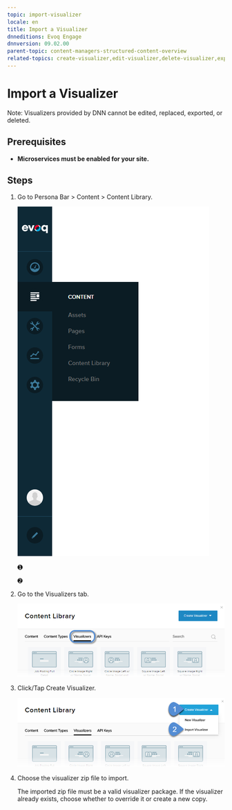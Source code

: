 ```yaml
---
topic: import-visualizer
locale: en
title: Import a Visualizer
dnneditions: Evoq Engage
dnnversion: 09.02.00
parent-topic: content-managers-structured-content-overview
related-topics: create-visualizer,edit-visualizer,delete-visualizer,export-visualizer
---
```


# Import a Visualizer

Note: Visualizers provided by DNN cannot be edited, replaced, exported, or deleted.

## Prerequisites

*   **Microservices must be enabled for your site.**

## Steps

1.  Go to Persona Bar \> Content \> Content Library.
    
    ![Persona Bar > Content > Content Library](img/scr-pbar-cmg-Content-E91.png)
    
    ➊
    
    ➋
    
2.  Go to the Visualizers tab.
    
    ![Visualizers](img/scr-pbtabs-all-Content-ContentLibrary-Visualizers-E91.png)
    
3.  Click/Tap Create Visualizer.
    
      
    
    ![Content Library > Visualizers tab > Create Visualizer > Import Visualizer](img/scr-Visualizers-CreateBtn-Import-E91.png)
    
      
    
4.  Choose the visualizer zip file to import.
    
    The imported zip file must be a valid visualizer package. If the visualizer already exists, choose whether to override it or create a new copy.